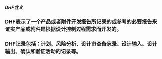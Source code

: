 ##### DHF含义
### DHF表示了一个产品或者附件开发报告所记录的或参考的必要报告来证实产品或附件是根据设计控制过程需求而开发的。
### DHF记录包括：计划、风险分析、设计审查备忘录、设计输入、设计输出、确认和验证活动的记录等。
###
